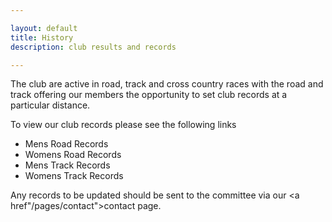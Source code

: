 ```yaml
---

layout: default
title: History
description: club results and records

---
```


The club are active in road, track and cross country races with the road and track offering our members the opportunity to set club records at a particular distance.

To view our club records please see the following links

- Mens Road Records
- Womens Road Records
- Mens Track Records
- Womens Track Records

Any records to be updated should be sent to the committee via our <a href"/pages/contact">contact page</a>.
